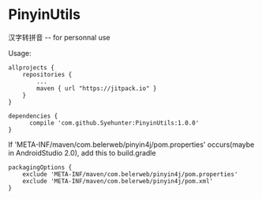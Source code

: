 # PinyinUtils
汉字转拼音 -- for personnal use

Usage:

    allprojects {
  		repositories {
  			...
  			maven { url "https://jitpack.io" }
  		}
  	}
  	
  	dependencies {
          compile 'com.github.Syehunter:PinyinUtils:1.0.0'
  	}
  	
If 'META-INF/maven/com.belerweb/pinyin4j/pom.properties' occurs(maybe in AndroidStudio 2.0), add this to build.gradle


    packagingOptions {
        exclude 'META-INF/maven/com.belerweb/pinyin4j/pom.properties'
        exclude 'META-INF/maven/com.belerweb/pinyin4j/pom.xml'
    }
